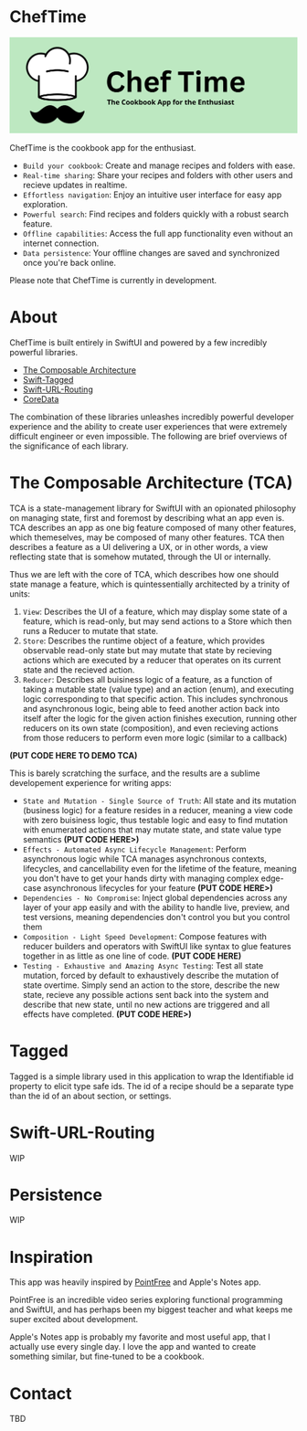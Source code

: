 # ChefTime
<img src="GitAssets/ChefTime_Banner_01.svg" alt="drawing" width="650"/>

ChefTime is the cookbook app for the enthusiast. 
- `Build your cookbook`: Create and manage recipes and folders with ease.
- `Real-time sharing`: Share your recipes and folders with other users and recieve updates in realtime.
- `Effortless navigation`: Enjoy an intuitive user interface for easy app exploration.
- `Powerful search`: Find recipes and folders quickly with a robust search feature.
- `Offline capabilities`: Access the full app functionality even without an internet connection.
- `Data persistence`: Your offline changes are saved and synchronized once you're back online.

Please note that ChefTime is currently in development.

# About
ChefTime is built entirely in SwiftUI and powered by a few incredibly powerful libraries.
- [The Composable Architecture](https://github.com/pointfreeco/swift-composable-architecture) 
- [Swift-Tagged](https://github.com/pointfreeco/swift-tagged)
- [Swift-URL-Routing](https://github.com/pointfreeco/swift-url-routing)
- [CoreData](https://developer.apple.com/documentation/coredata)

The combination of these libraries unleashes incredibly powerful developer experience and the ability to create user experiences that were extremely difficult engineer or even impossible. The following are brief overviews of the significance of each library.

# The Composable Architecture (TCA)
TCA is a state-management library for SwiftUI with an opionated philosophy on managing state, first and foremost by describing what an app even is. TCA describes an app as one big feature composed of many other features, which themeselves, may be composed of many other features. TCA then describes a feature as a UI delivering a UX, or in other words, a view reflecting state that is somehow mutated, through the UI or internally. 

Thus we are left with the core of TCA, which describes how one should state manage a feature, which is quintessentially architected by a trinity of units:
1. `View`: Describes the UI of a feature, which may display some state of a feature, which is read-only, but may send actions to a Store which then runs a Reducer to mutate that state.
2. `Store`: Describes the runtime object of a feature, which provides observable read-only state but may mutate that state by recieving actions which are executed by a reducer that operates on its current state and the recieved action.
3. `Reducer`: Describes all buisiness logic of a feature, as a function of taking a mutable state (value type) and an action (enum), and executing logic corresponding to that specific action. This includes synchronous and asynchronous logic, being able to feed another action back into itself after the logic for the given action finishes execution, running other reducers on its own state (composition), and even recieving actions from those reducers to perform even more logic (similar to a callback)

**(PUT CODE HERE TO DEMO TCA)**

This is barely scratching the surface, and the results are a sublime developement experience for writing apps:

- `State and Mutation - Single Source of Truth`: All state and its mutation (business logic) for a feature resides in a reducer, meaning a view code with zero buisiness logic, thus testable logic and easy to find mutation with enumerated actions that may mutate state, and state value type semantics **(PUT CODE HERE>)**
- `Effects - Automated Async Lifecycle Management`: Perform asynchronous logic while TCA manages asynchronous contexts, lifecycles, and cancellability even for the lifetime of the feature, meaning you don't have to get your hands dirty with managing complex edge-case asynchronous lifecycles for your feature **(PUT CODE HERE>)**
- `Dependencies - No Compromise`: Inject global dependencies across any layer of your app easily and with the ability to handle live, preview, and test versions, meaning dependencies don't control you but you control them 
- `Composition - Light Speed Development`: Compose features with reducer builders and operators with SwiftUI like syntax to glue features together in as little as one line of code. **(PUT CODE HERE)**
- `Testing - Exhaustive and Amazing Async Testing`: Test all state mutation, forced by default to exhaustively describe the mutation of state overtime. Simply send an action to the store, describe the new state, recieve any possible actions sent back into the system and describe that new state, until no new actions are triggered and all effects have completed. **(PUT CODE HERE>)**

# Tagged
Tagged is a simple library used in this application to wrap the Identifiable id property to elicit type safe ids. The id of a recipe should be a separate type than the id of an about section, or settings.


# Swift-URL-Routing
WIP

# Persistence 
WIP

# Inspiration
This app was heavily inspired by [PointFree](https://www.pointfree.co) and Apple's Notes app. 

PointFree is an incredible video series exploring functional programming and SwiftUI, and has perhaps been my biggest teacher and what keeps me super excited about development. 

Apple's Notes app is probably my favorite and most useful app, that I actually use every single day. I love the app and wanted to create something similar, but fine-tuned to be a cookbook.

# Contact
TBD


